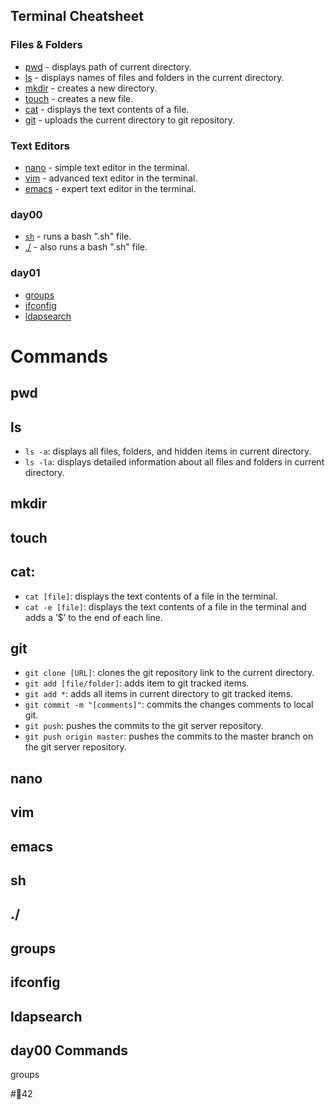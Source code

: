 ## Terminal Cheatsheet
### Files & Folders
* [pwd](#pwd) - displays path of current directory.
* [ls](#ls) - displays names of files and folders in the current directory.
* [mkdir](#mkdir) - creates a new directory.
* [touch](#touch) - creates a new file.
* [cat](#cat) - displays the text contents of a file.
* [git](#git) - uploads the current directory to git repository.

### Text Editors
* [nano](#nano) - simple text editor in the terminal.
* [vim](#vim) - advanced text editor in the terminal.
* [emacs](#emacs) - expert text editor in the terminal.

### day00
* [`sh`](#sh) - runs a bash ".sh" file.
* [./](#./) - also runs a bash ".sh" file.

### day01
* [groups](#groups)
* [ifconfig](#ifconfig)
* [ldapsearch](ldapsearch)

# Commands
## pwd
## ls
* `ls -a`: displays all files, folders, and hidden items in current directory.
* `ls -la`: displays detailed information about all files and folders in current directory.
## mkdir
## touch
## cat:
* `cat [file]`: displays the text contents of a file in the terminal.
* `cat -e [file]`: displays the text contents of a file in the terminal and adds a ’$’ to the end of each line.
## git
* `git clone [URL]`: clones the git repository link to the current directory.
* `git add [file/folder]`: adds item to git tracked items.
* `git add *`: adds all items in current directory to git tracked items.
* `git commit -m "[comments]"`: commits the changes comments to local git.
* `git push`: pushes the commits to the git server repository.
* `git push origin master`: pushes the commits to the master branch on the git server repository.
## nano
## vim
## emacs
## sh
## ./
## groups
## ifconfig
## ldapsearch



## day00 Commands

 groups

#🌴42
